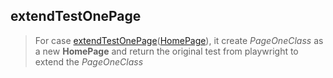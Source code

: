 ## extendTestOnePage

> For case [extendTestOnePage](fixtureShared#extendTestOnePage)([HomePage](HomePage#HomePage)), it create *PageOneClass* as a new **HomePage**
> and return the original test from playwright to extend the *PageOneClass*